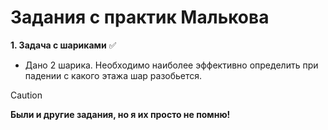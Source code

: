 # Задания с практик Малькова  
**1. Задача с шариками** ✅
- Дано 2 шарика. Необходимо наиболее эффективно определить при падении с какого этажа шар разобьется.

> [!CAUTION]
> **Были и другие задания, но я их просто не помню!**
